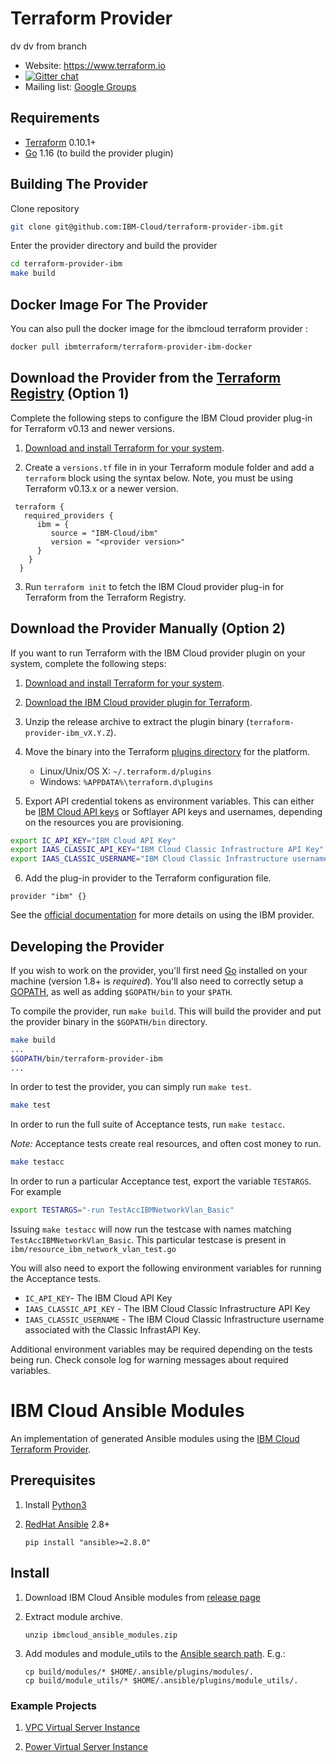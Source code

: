 # Terraform Provider

dv
dv from branch

- Website: https://www.terraform.io
- [![Gitter chat](https://badges.gitter.im/hashicorp-terraform/Lobby.png)](https://gitter.im/hashicorp-terraform/Lobby)
- Mailing list: [Google Groups](http://groups.google.com/group/terraform-tool)

## Requirements

-	[Terraform](https://www.terraform.io/downloads.html) 0.10.1+
-	[Go](https://golang.org/doc/install) 1.16 (to build the provider plugin)

## Building The Provider

Clone repository
```sh
git clone git@github.com:IBM-Cloud/terraform-provider-ibm.git
```
Enter the provider directory and build the provider
```sh
cd terraform-provider-ibm
make build
```

## Docker Image For The Provider

You can also pull the docker image for the ibmcloud terraform provider :

```sh
docker pull ibmterraform/terraform-provider-ibm-docker
```

## Download the Provider from the [Terraform Registry](https://registry.terraform.io/providers/IBM-Cloud/ibm/latest) (Option 1)

Complete the following steps to configure the IBM Cloud provider plug-in for Terraform v0.13 and newer versions.

1. [Download and install Terraform for your system](https://www.terraform.io/intro/getting-started/install.html). 

2. Create a `versions.tf` file in in your Terraform module folder and add a `terraform` block using the syntax below. Note, you must be using Terraform v0.13.x or a newer version.
```
 terraform {
   required_providers {
      ibm = {
         source = "IBM-Cloud/ibm"
         version = "<provider version>"
      }
    }
  }
```

3. Run `terraform init` to fetch the IBM Cloud provider plug-in for Terraform from the Terraform Registry.

## Download the Provider Manually (Option 2)

If you want to run Terraform with the IBM Cloud provider plugin on your system, complete the following steps:

1. [Download and install Terraform for your system](https://www.terraform.io/intro/getting-started/install.html). 

2. [Download the IBM Cloud provider plugin for Terraform](https://github.com/IBM-Bluemix/terraform-provider-ibm/releases).

3. Unzip the release archive to extract the plugin binary (`terraform-provider-ibm_vX.Y.Z`).

4. Move the binary into the Terraform [plugins directory](https://www.terraform.io/docs/configuration/providers.html#third-party-plugins) for the platform.
    - Linux/Unix/OS X: `~/.terraform.d/plugins`
    - Windows: `%APPDATA%\terraform.d\plugins`

5. Export API credential tokens as environment variables. This can either be [IBM Cloud API keys](https://cloud.ibm.com/iam#/users) or Softlayer API keys and usernames, depending on the resources you are provisioning.

```sh
export IC_API_KEY="IBM Cloud API Key"
export IAAS_CLASSIC_API_KEY="IBM Cloud Classic Infrastructure API Key"
export IAAS_CLASSIC_USERNAME="IBM Cloud Classic Infrastructure username associated with Classic Infrastructure API KEY".
```

6. Add the plug-in provider to the Terraform configuration file.

```
provider "ibm" {}
```

See the [official documentation](https://cloud.ibm.com/docs/ibm-cloud-provider-for-terraform?topic=ibm-cloud-provider-for-terraform-getting-started) for more details on using the IBM provider.

## Developing the Provider

If you wish to work on the provider, you'll first need [Go](http://www.golang.org) installed on your machine (version 1.8+ is *required*). You'll also need to correctly setup a [GOPATH](http://golang.org/doc/code.html#GOPATH), as well as adding `$GOPATH/bin` to your `$PATH`.

To compile the provider, run `make build`. This will build the provider and put the provider binary in the `$GOPATH/bin` directory.

```sh
make build
...
$GOPATH/bin/terraform-provider-ibm
...
```

In order to test the provider, you can simply run `make test`.

```sh
make test
```

In order to run the full suite of Acceptance tests, run `make testacc`.

*Note:* Acceptance tests create real resources, and often cost money to run.

```sh
make testacc
```
In order to run a particular Acceptance test, export the variable `TESTARGS`. For example

```sh
export TESTARGS="-run TestAccIBMNetworkVlan_Basic"
```
Issuing `make testacc` will now run the testcase with names matching `TestAccIBMNetworkVlan_Basic`. This particular testcase is present in
`ibm/resource_ibm_network_vlan_test.go`

You will also need to export the following environment variables for running the Acceptance tests.
* `IC_API_KEY`- The IBM Cloud API Key
* `IAAS_CLASSIC_API_KEY` - The IBM Cloud Classic Infrastructure API Key
* `IAAS_CLASSIC_USERNAME` - The IBM Cloud Classic Infrastructure username associated with the Classic InfrastAPI Key.

Additional environment variables may be required depending on the tests being run. Check console log for warning messages about required variables. 


# IBM Cloud Ansible Modules

An implementation of generated Ansible modules using the
[IBM Cloud Terraform Provider].

## Prerequisites

1. Install [Python3]

2. [RedHat Ansible] 2.8+

    ```
    pip install "ansible>=2.8.0"
    ```


## Install

1. Download IBM Cloud Ansible modules from [release page]

2. Extract module archive.

    ```
    unzip ibmcloud_ansible_modules.zip
    ```

3. Add modules and module_utils to the [Ansible search path]. E.g.:

    ```
    cp build/modules/* $HOME/.ansible/plugins/modules/.
    cp build/module_utils/* $HOME/.ansible/plugins/module_utils/.

    ```

### Example Projects

1. [VPC Virtual Server Instance](examples/ansible/examples/simple-vm-ssh/)

2. [Power Virtual Server Instance](examples/ansible/examples/simple-vm-power-vs/)


[IBM Cloud Terraform Provider]: https://github.com/IBM-Cloud/terraform-provider-ibm
[Python3]: https://www.python.org/downloads/
[RedHat Ansible]: https://www.ansible.com/
[Ansible search path]: https://docs.ansible.com/ansible/latest/dev_guide/overview_architecture.html#ansible-search-path
[release page]:https://github.com/IBM-Cloud/terraform-provider-ibm/releases

